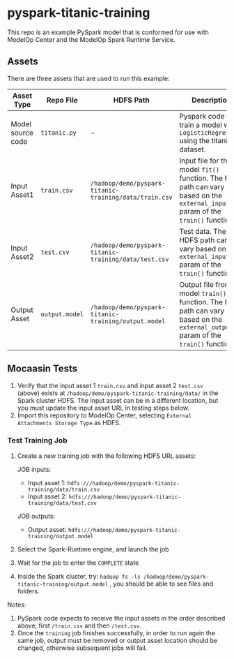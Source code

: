 # pyspark-titanic-training

This repo is an example PySpark model that is conformed for use with ModelOp Center and the ModelOp Spark Runtime Service.

## Assets

There are three assets that are used to run this example:

| Asset Type | Repo File | HDFS Path | Description |
| --- | --- | --- | --- |
| Model source code | `titanic.py` | - | Pyspark code to train a model with `LogisticRegression` using the titanic dataset. |
| Input Asset1 | `train.csv` | `/hadoop/demo/pyspark-titanic-training/data/train.csv` | Input file for the model `fit()` function. The HDFS path can vary based on the `external_inputs` param of the `train()` function  |
| Input Asset2 | `test.csv` | `/hadoop/demo/pyspark-titanic-training/data/test.csv` | Test data. The HDFS path can vary based on the `external_inputs` param of the `train()` function  |
| Output Asset | `output.model` | `/hadoop/demo/pyspark-titanic-training/output.model` | Output file from the model `train()` function. The HDFS path can vary based on the `external_outputs` param of the `train()` function  |


## Mocaasin Tests

1. Verify that the input asset 1 `train.csv` and input asset 2 `test.csv` (above) exists at `/hadoop/demo/pyspark-titanic-training/data/` in the Spark cluster HDFS. The input asset can be in a different location, but you must update the input asset URL in testing steps below.
2. Import this repository to ModelOp Center, selecting `External Attachments Storage Type` as HDFS.

### Test Training Job
1. Create a new training job with the following HDFS URL assets:
   
    JOB inputs:
    - Input asset 1: `hdfs:///hadoop/demo/pyspark-titanic-training/data/train.csv`
    - Input asset 2: `hdfs:///hadoop/demo/pyspark-titanic-training/data/test.csv`
    
   JOB outputs:
    - Output asset: `hdfs:///hadoop/demo/pyspark-titanic-training/output.model`


2. Select the Spark-Runtime engine, and launch the job
3. Wait for the job to enter the `COMPLETE` state
4. Inside the Spark cluster, try: `hadoop fs -ls /hadoop/demo/pyspark-titanic-training/output.model` , you should be able to see files and folders.


Notes:
1. PySpark code expects to receive the input assets in the order described above, first `/train.csv` and then `/test.csv`.
2. Once the `training` job finishes successfully, in order to run again the same job, output must be removed or output asset location should be changed, otherwise subsequent jobs will fail.
